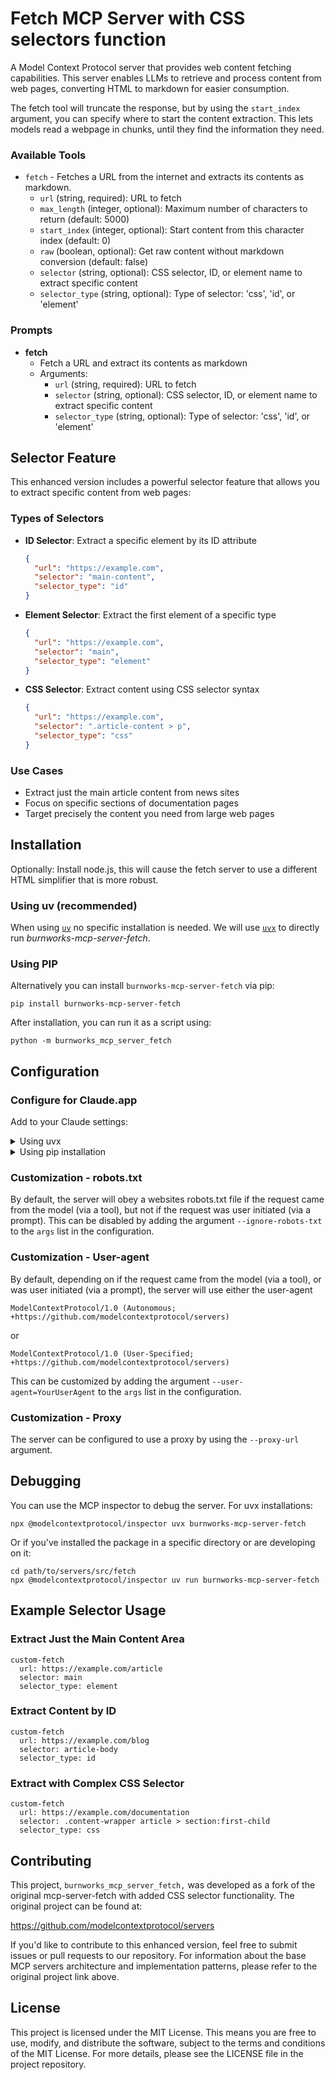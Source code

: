 # Fetch MCP Server with CSS selectors function

A Model Context Protocol server that provides web content fetching capabilities. This server enables LLMs to retrieve and process content from web pages, converting HTML to markdown for easier consumption.

The fetch tool will truncate the response, but by using the `start_index` argument, you can specify where to start the content extraction. This lets models read a webpage in chunks, until they find the information they need.

### Available Tools

- `fetch` - Fetches a URL from the internet and extracts its contents as markdown.
    - `url` (string, required): URL to fetch
    - `max_length` (integer, optional): Maximum number of characters to return (default: 5000)
    - `start_index` (integer, optional): Start content from this character index (default: 0)
    - `raw` (boolean, optional): Get raw content without markdown conversion (default: false)
    - `selector` (string, optional): CSS selector, ID, or element name to extract specific content
    - `selector_type` (string, optional): Type of selector: 'css', 'id', or 'element'

### Prompts

- **fetch**
  - Fetch a URL and extract its contents as markdown
  - Arguments:
    - `url` (string, required): URL to fetch
    - `selector` (string, optional): CSS selector, ID, or element name to extract specific content
    - `selector_type` (string, optional): Type of selector: 'css', 'id', or 'element'

## Selector Feature

This enhanced version includes a powerful selector feature that allows you to extract specific content from web pages:

### Types of Selectors

- **ID Selector**: Extract a specific element by its ID attribute
  ```json
  {
    "url": "https://example.com",
    "selector": "main-content",
    "selector_type": "id"
  }
  ```

- **Element Selector**: Extract the first element of a specific type
  ```json
  {
    "url": "https://example.com",
    "selector": "main",
    "selector_type": "element"
  }
  ```

- **CSS Selector**: Extract content using CSS selector syntax
  ```json
  {
    "url": "https://example.com",
    "selector": ".article-content > p",
    "selector_type": "css"
  }
  ```

### Use Cases

- Extract just the main article content from news sites
- Focus on specific sections of documentation pages
- Target precisely the content you need from large web pages

## Installation

Optionally: Install node.js, this will cause the fetch server to use a different HTML simplifier that is more robust.

### Using uv (recommended)

When using [`uv`](https://docs.astral.sh/uv/) no specific installation is needed. We will
use [`uvx`](https://docs.astral.sh/uv/guides/tools/) to directly run *burnworks-mcp-server-fetch*.

### Using PIP

Alternatively you can install `burnworks-mcp-server-fetch` via pip:

```
pip install burnworks-mcp-server-fetch
```

After installation, you can run it as a script using:

```
python -m burnworks_mcp_server_fetch
```

## Configuration

### Configure for Claude.app

Add to your Claude settings:

<details>
<summary>Using uvx</summary>

```json
"mcpServers": {
  "custom-fetch": {
    "command": "uvx",
    "args": ["burnworks-mcp-server-fetch"]
  }
}
```
</details>

<details>
<summary>Using pip installation</summary>

```json
"mcpServers": {
  "custom-fetch": {
    "command": "python",
    "args": ["-m", "burnworks_mcp_server_fetch"]
  }
}
```
</details>

### Customization - robots.txt

By default, the server will obey a websites robots.txt file if the request came from the model (via a tool), but not if
the request was user initiated (via a prompt). This can be disabled by adding the argument `--ignore-robots-txt` to the
`args` list in the configuration.

### Customization - User-agent

By default, depending on if the request came from the model (via a tool), or was user initiated (via a prompt), the
server will use either the user-agent
```
ModelContextProtocol/1.0 (Autonomous; +https://github.com/modelcontextprotocol/servers)
```
or
```
ModelContextProtocol/1.0 (User-Specified; +https://github.com/modelcontextprotocol/servers)
```

This can be customized by adding the argument `--user-agent=YourUserAgent` to the `args` list in the configuration.

### Customization - Proxy

The server can be configured to use a proxy by using the `--proxy-url` argument.

## Debugging

You can use the MCP inspector to debug the server. For uvx installations:

```
npx @modelcontextprotocol/inspector uvx burnworks-mcp-server-fetch
```

Or if you've installed the package in a specific directory or are developing on it:

```
cd path/to/servers/src/fetch
npx @modelcontextprotocol/inspector uv run burnworks-mcp-server-fetch
```

## Example Selector Usage

### Extract Just the Main Content Area

```
custom-fetch
  url: https://example.com/article
  selector: main
  selector_type: element
```

### Extract Content by ID

```
custom-fetch
  url: https://example.com/blog
  selector: article-body
  selector_type: id
```

### Extract with Complex CSS Selector

```
custom-fetch
  url: https://example.com/documentation
  selector: .content-wrapper article > section:first-child
  selector_type: css
```

## Contributing

This project, `burnworks_mcp_server_fetch,` was developed as a fork of the original mcp-server-fetch with added CSS selector functionality. The original project can be found at:

https://github.com/modelcontextprotocol/servers

If you'd like to contribute to this enhanced version, feel free to submit issues or pull requests to our repository. For information about the base MCP servers architecture and implementation patterns, please refer to the original project link above.

## License

This project is licensed under the MIT License. This means you are free to use, modify, and distribute the software, subject to the terms and conditions of the MIT License. For more details, please see the LICENSE file in the project repository.